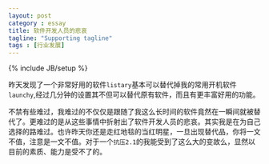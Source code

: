 ```yaml
---
layout: post
category : essay
title: 软件开发人员的悲哀
tagline: "Supporting tagline"
tags : [行业发展]
---
```

{% include JB/setup %}

昨天发现了一个非常好用的软件`listary`基本可以替代掉我的常用开机软件`launchy`,经过几分钟的设置其不但可以替代原有软件，而且有更丰富好用的功能。  

不禁有些难过，我难过的不仅仅是跟随了我这么长时间的软件竟然在一瞬间就被替代了。更难过的是从这些事情中折射出了软件开发人员的悲哀。其实我是在为自己选择的路难过。也许昨天你还是走红地毯的当红明星，一旦出现替代品，你将一文不值，注意是一文不值。对于一个`抗压2.1`的我能受到了这么大的变故么，显然以目前的素质、能力是受不了的。
